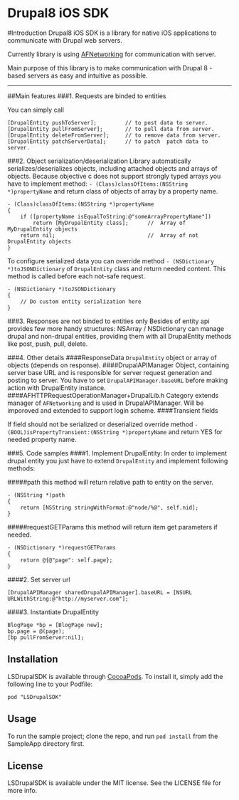 **Drupal8 iOS SDK**
=====================


#Introduction
Drupal8 iOS SDK is a library for native iOS applications to communicate with Drupal web servers. 

Currently library is using [AFNetworking](https://github.com/AFNetworking/AFNetworking "AFNetworking") for communication with server. 

Main purpose of this library is to make communication with Drupal 8 - based servers as easy and intuitive as possible. 


----------

##Main features
###1. Requests are binded to entities

You can simply call
```
[DrupalEntity pushToServer];         // to post data to server.
[DrupalEntity pullFromServer];       // to pull data from server.
[DrupalEntity deleteFromServer];     // to remove data from server.
[DrupalEntity patchServerData];      // to patch  patch data to server.
```

###2. Object serialization/deserialization
Library automatically serializes/deserializes objects, including attached objects and arrays of objects. Because objective c does not support strongly typed arrays you have to implement method: ```- (Class)classOfItems:(NSString *)propertyName``` and return class of objects of array by a property name.

    - (Class)classOfItems:(NSString *)propertyName 
    {
        if ([propertyName isEqualToString:@"someArrayPropertyName"])
            return [MyDrupalEntity class];      //  Array of MyDrupalEntity objects
        return nil;                             //  Array of not DrupalEntity objects
    }

To configure serialized data you can override method ```- (NSDictionary *)toJSONDictionary``` of ```DrupalEntity``` class and return needed content. This method is called before each not-safe request.

    - (NSDictionary *)toJSONDictionary 
    {
        // Do custom entity serialization here
    }

###3. Responses are not binded to entities only
Besides of entity api provides few more handy structures: NSArray / NSDictionary can manage drupal and non-drupal entities, providing them with all DrupalEntity methods like post, push, pull, delete.

###4. Other details
####ResponseData
```DrupalEntity``` object or array of objects (depends on response).
####DrupalAPIManager
Object, containing server base URL and is responsible for server request generation and posting to server. You have to set ```DrupalAPIManager.baseURL``` before making action with DrupalEntity instance.
####AFHTTPRequestOperationManager+DrupalLib.h
Category extends manager of ```AFNetworking``` and is used in DrupalAPIManager. Will be imporoved and extended to support login scheme.
####Transient fields

If field should not be serialized or deserialized override method ```- (BOOL)isPropertyTransient:(NSString *)propertyName``` and return YES for needed property name.

###5. Code samples
####1. Implement DrupalEntity:
In order to implement drupal entity you just have to extend ```DrupalEntity``` and implement following methods:

#####path
this method will return relative path to entity on the server.

    - (NSString *)path 
    {
        return [NSString stringWithFormat:@"node/%@", self.nid];
    }

#####requestGETParams
this method will return item get parameters if needed. 

    - (NSDictionary *)requestGETParams 
    {
        return @{@"page": self.page};
    }

####2. Set server url

    [DrupalAPIManager sharedDrupalAPIManager].baseURL = [NSURL URLWithString:@"http://myserver.com"];

####3. Instantiate DrupalEntity

    BlogPage *bp = [BlogPage new];
    bp.page = @(page);
    [bp pullFromServer:nil];


## Installation

LSDrupalSDK is available through [CocoaPods](http://cocoapods.org). To install
it, simply add the following line to your Podfile:

    pod "LSDrupalSDK"

## Usage

To run the sample project; clone the repo, and run `pod install` from the SampleApp directory first.

## License

LSDrupalSDK is available under the MIT license. See the LICENSE file for more info.
